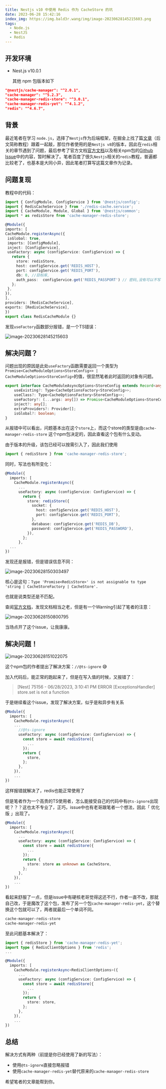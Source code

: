 ```yaml
---
title: Nestjs v10 中使用 Redis 作为 CacheStore 的坑
date: 2023-06-28 15:42:16
index_img: https://img.bald3r.wang/img/image-20230628145215603.png
tags:
  - Node.js
  - NestJS
  - Redis
---
```

## 开发环境

- Nest.js v10.0.1

    其他 npm 包版本如下

```JSON
"@nestjs/cache-manager": "^2.0.1",
"cache-manager": "^5.2.3",
"cache-manager-redis-store": "^3.0.1",
"cache-manager-redis-yet": "^4.1.2",
"redis": "^4.6.7",
```

## 背景

最近笔者在学习 `node.js`，选择了`Nestjs`作为后端框架，在掘金上找了篇[文章](https://juejin.cn/post/7160936006517014558)（后文简称教程）跟着一起敲，那位作者使用的是`Nestjs v8`的版本，因此在`redis`相关的章节遇到了问题，最后参考了官方文档[官方文档](https://docs.nestjs.com/techniques/caching#different-stores)以及相关npm包的[Github Issue](https://github.com/dabroek/node-cache-manager-redis-store/issues/40)中的内容，暂时解决了。笔者百度了很久`Nestjs`相关的`redis`教程，普遍都比较老了，也基本是大同小异，因此笔者打算写这篇文章作为记录。

## 问题复现

教程中的代码：

```TypeScript
import { ConfigModule, ConfigService } from '@nestjs/config';
import { RedisCacheService } from './redis-cache.service';
import { CacheModule, Module, Global } from '@nestjs/common';
import * as redisStore from 'cache-manager-redis-store';

@Module({
imports: [
CacheModule.registerAsync({
 isGlobal: true,
 imports: [ConfigModule],
 inject: [ConfigService],
 useFactory: async (configService: ConfigService) => {
   return {
     store: redisStore,
     host: configService.get('REDIS_HOST'),
     port: configService.get('REDIS_PORT'),
     db: 0, //目标库,
     auth_pass:  configService.get('REDIS_PASSPORT') // 密码,没有可以不写
   };
 },
}),
],
providers: [RedisCacheService],
exports: [RedisCacheService],
})
export class RedisCacheModule {}
```



发现`useFactory`函数部分报错，是一个TS错误：

![image-20230628145215603](https://img.bald3r.wang/img/image-20230628145215603.png)

## 解决问题？

问题出现的原因是此处`useFactory`函数需要返回一个类型为`Promise<CacheModuleOptions<StoreConfig>> | CacheModuleOptions<StoreConfig>`的值，很显然笔者此时返回的对象有问题。

```TypeScript
export interface CacheModuleAsyncOptions<StoreConfig extends Record<any, any> = Record<string, any>> extends ConfigurableModuleAsyncOptions<CacheModuleOptions<StoreConfig>, keyof CacheOptionsFactory> {
    useExisting?: Type<CacheOptionsFactory<StoreConfig>>;
    useClass?: Type<CacheOptionsFactory<StoreConfig>>;
    useFactory?: (...args: any[]) => Promise<CacheModuleOptions<StoreConfig>> | CacheModuleOptions<StoreConfig>;
    inject?: any[];
    extraProviders?: Provider[];
    isGlobal?: boolean;
}
```



从报错中可以看出，问题基本出在这个`store`上，而这个store的类型是由`cache-manager-redis-store` 这个npm包决定的，因此查看这个包有什么变动。



由于版本的升级，该包已经可以按需引入了，因此我们使用

```TypeScript
import { redisStore } from 'cache-manager-redis-store';
```



同时，写法也有所变化：

```TypeScript
@Module({
  imports: [
    CacheModule.registerAsync({
      ...
      useFactory: async (configService: ConfigService) => {
        return {
          store: redisStore({
            socket: {
              host: configService.get('REDIS_HOST'),
              port: configService.get('REDIS_PORT'),
            },
            database: configService.get('REDIS_DB'),
            password: configService.get('REDIS_PASSWORD'),
          }),
        };
      },
  ...
})
```



发现还是报错，但是错误信息不同：

![image-20230628150303497](https://img.bald3r.wang/img/image-20230628150303497.png)



核心是这句：`Type 'Promise<RedisStore>' is not assignable to type 'string | CacheStoreFactory | CacheStore'.` 

也就是说类型还是不匹配。

查阅[官方文档](https://docs.nestjs.com/techniques/caching#different-stores)，发现文档相当之老，但是有一个Warning引起了笔者的注意：

![image-20230628150800795](https://img.bald3r.wang/img/image-20230628150800795.png)

当场点开了这个issue，让我康康。

## 解决问题！

![image-20230628151022075](https://img.bald3r.wang/img/image-20230628151022075.png)



这个npm包的作者提出了解决方案：`//@ts-ignore`  😅



加入代码后，能正常的跑起来了，但是在写入值的时候，又报错了：

> [Nest] 75156  - 06/28/2023, 3:10:41 PM   ERROR [ExceptionsHandler] store.set is not a function



于是继续看这个issue，发现了解决方案，似乎是和异步有关系

```TypeScript
@Module({
  imports: [
    CacheModule.registerAsync({
    ...
      //@ts-ignore
      useFactory: async (configService: ConfigService) => {
        const store = await redisStore({
          ...
        });
        return {
          store,
        };
      },
    }),
    ...
})
```



这样报错就解决了，redis也能正常使用了



但是笔者作为一个高贵的TS使用者，怎么能接受自己的代码中有`@ts-ignore`出现呢？？？这也太不专业了，正巧，issue中也有老哥跟笔者一个想法，因此「 优化版 」出现了。

```TypeScript
@Module({
  imports: [
    CacheModule.registerAsync({
      ...
      useFactory: async (configService: ConfigService) => {
        const store = await redisStore({
          ...
        });
        return {
          store: store as unknown as CacheStore,
        };
      },
    }),
    ...
})
```



看起来舒服了一点，但是issue中有硬核老哥觉得这还不行，作者一直不改，那就自己改，于是魔改了这个包，发布了另一个包`cache-manager-redis-yet`，这个替换这个包就可以了，两者就最后一个单词不同。

```Bash
cache-manager-redis-store
cache-manager-redis-yet
```



至此问题基本解决了：

```TypeScript
import { redisStore } from 'cache-manager-redis-yet';
import type { RedisClientOptions } from 'redis';
...

@Module({
  imports: [
    CacheModule.registerAsync<RedisClientOptions>({
      ...
      useFactory: async (configService: ConfigService) => {
        const store = await redisStore({
          ...
        });
        return {
          store: store,
        };
      },
    }),
    ...
})
```



## 总结

解决方式有两种（前提是你已经使用了新的写法）：

- 使用`@ts-ignore`直接忽略报错
- 使用`cache-manager-redis-yet`替代原来的`cache-manager-redis-store`

希望笔者的文章能帮到你。

